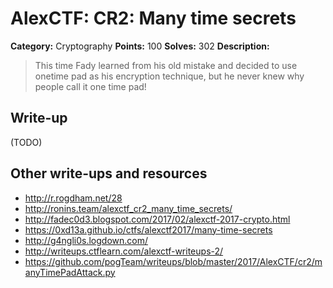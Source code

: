 # AlexCTF: CR2: Many time secrets

**Category:** Cryptography
**Points:** 100
**Solves:** 302
**Description:**

> This time Fady learned from his old mistake and decided to use onetime pad as
> his encryption technique, but he never knew why people call it one time pad!

## Write-up

(TODO)

## Other write-ups and resources

 * http://r.rogdham.net/28
 * http://ronins.team/alexctf_cr2_many_time_secrets/
 * http://fadec0d3.blogspot.com/2017/02/alexctf-2017-crypto.html
 * https://0xd13a.github.io/ctfs/alexctf2017/many-time-secrets
 * http://g4ngli0s.logdown.com/
 * http://writeups.ctflearn.com/alexctf-writeups-2/
 * https://github.com/pogTeam/writeups/blob/master/2017/AlexCTF/cr2/manyTimePadAttack.py
